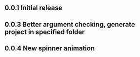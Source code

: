 ## 0.0.1 Initial release
## 0.0.3 Better argument checking, generate project in specified folder
## 0.0.4 New spinner animation